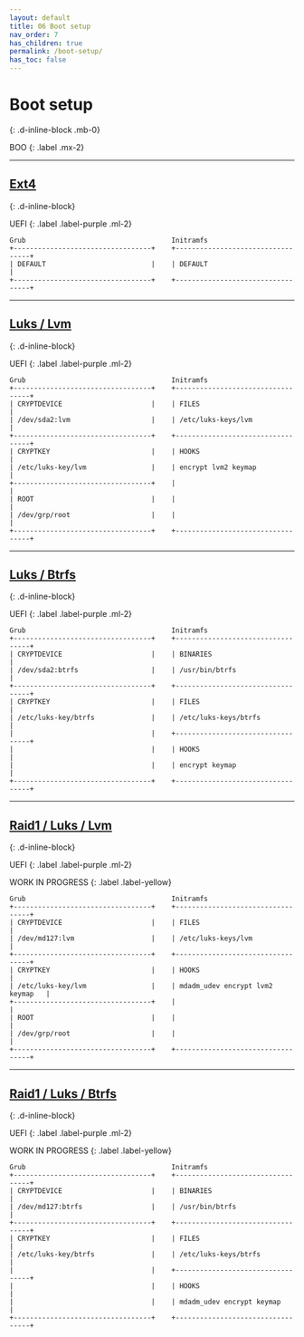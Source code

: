 ```yaml
---
layout: default
title: 06 Boot setup
nav_order: 7
has_children: true
permalink: /boot-setup/
has_toc: false
---
```


# Boot setup
{: .d-inline-block .mb-0}

BOO
{: .label .mx-2}

---

## [Ext4](/Andromeda/boot-setup/ext4/)
{: .d-inline-block}

UEFI
{: .label .label-purple .ml-2}

```                                  
Grub                                    Initramfs
+----------------------------------+    +----------------------------------+
| DEFAULT                          |    | DEFAULT                          |
+----------------------------------+    +----------------------------------+
```

---

## [Luks / Lvm](/Andromeda/boot-setup/luks-lvm/)
{: .d-inline-block}

UEFI
{: .label .label-purple .ml-2}

```                                     
Grub                                    Initramfs
+----------------------------------+    +----------------------------------+
| CRYPTDEVICE                      |    | FILES                            |
| /dev/sda2:lvm                    |    | /etc/luks-keys/lvm               |
+----------------------------------+    +----------------------------------+
| CRYPTKEY                         |    | HOOKS                            |
| /etc/luks-key/lvm                |    | encrypt lvm2 keymap              |
+----------------------------------+    |                                  |
| ROOT                             |    |                                  |
| /dev/grp/root                    |    |                                  |
+----------------------------------+    +----------------------------------+
```

---

## [Luks / Btrfs](/Andromeda/boot-setup/luks-btrfs/)
{: .d-inline-block}

UEFI
{: .label .label-purple .ml-2}

```                                     
Grub                                    Initramfs
+----------------------------------+    +----------------------------------+
| CRYPTDEVICE                      |    | BINARIES                         |
| /dev/sda2:btrfs                  |    | /usr/bin/btrfs                   |
+----------------------------------+    +----------------------------------+
| CRYPTKEY                         |    | FILES                            |
| /etc/luks-key/btrfs              |    | /etc/luks-keys/btrfs             |
|                                  |    +----------------------------------+
|                                  |    | HOOKS                            |
|                                  |    | encrypt keymap                   |
+----------------------------------+    +----------------------------------+
```

---

## [Raid1 / Luks / Lvm](/Andromeda/boot-setup/raid1-luks-lvm/)
{: .d-inline-block}

UEFI
{: .label .label-purple .ml-2}

WORK IN PROGRESS
{: .label .label-yellow}

```
Grub                                    Initramfs
+----------------------------------+    +----------------------------------+
| CRYPTDEVICE                      |    | FILES                            |
| /dev/md127:lvm                   |    | /etc/luks-keys/lvm               |
+----------------------------------+    +----------------------------------+
| CRYPTKEY                         |    | HOOKS                            |
| /etc/luks-key/lvm                |    | mdadm_udev encrypt lvm2 keymap   |
+----------------------------------+    |                                  |
| ROOT                             |    |                                  |
| /dev/grp/root                    |    |                                  |
+----------------------------------+    +----------------------------------+
```

---

## [Raid1 / Luks / Btrfs](/Andromeda/boot-setup/raid1-luks-btrfs/)
{: .d-inline-block}

UEFI
{: .label .label-purple .ml-2}

WORK IN PROGRESS
{: .label .label-yellow}

```                                     
Grub                                    Initramfs
+----------------------------------+    +----------------------------------+
| CRYPTDEVICE                      |    | BINARIES                         |
| /dev/md127:btrfs                 |    | /usr/bin/btrfs                   |
+----------------------------------+    +----------------------------------+
| CRYPTKEY                         |    | FILES                            |
| /etc/luks-key/btrfs              |    | /etc/luks-keys/btrfs             |
|                                  |    +----------------------------------+
|                                  |    | HOOKS                            |
|                                  |    | mdadm_udev encrypt keymap        |
+----------------------------------+    +----------------------------------+
```
